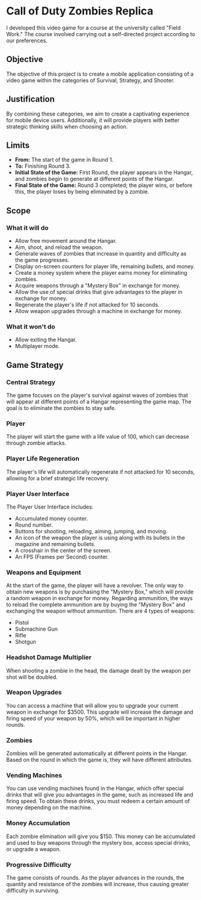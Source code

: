 # Call of Duty Zombies Replica

I developed this video game for a course at the university called "Field Work." The course involved carrying out a self-directed project according to our preferences.

## Objective
The objective of this project is to create a mobile application consisting of a video game within the categories of Survival, Strategy, and Shooter.

## Justification
By combining these categories, we aim to create a captivating experience for mobile device users. Additionally, it will provide players with better strategic thinking skills when choosing an action.

## Limits
- **From:** The start of the game in Round 1.
- **To:** Finishing Round 3.
- **Initial State of the Game:** First Round, the player appears in the Hangar, and zombies begin to generate at different points of the Hangar.
- **Final State of the Game:** Round 3 completed; the player wins, or before this, the player loses by being eliminated by a zombie.

## Scope
### What it will do
- Allow free movement around the Hangar.
- Aim, shoot, and reload the weapon.
- Generate waves of zombies that increase in quantity and difficulty as the game progresses.
- Display on-screen counters for player life, remaining bullets, and money.
- Create a money system where the player earns money for eliminating zombies.
- Acquire weapons through a "Mystery Box" in exchange for money.
- Allow the use of special drinks that give advantages to the player in exchange for money.
- Regenerate the player's life if not attacked for 10 seconds.
- Allow weapon upgrades through a machine in exchange for money.

### What it won't do
- Allow exiting the Hangar.
- Multiplayer mode.

## Game Strategy
### Central Strategy
The game focuses on the player's survival against waves of zombies that will appear at different points of a Hangar representing the game map. The goal is to eliminate the zombies to stay safe.

### Player
The player will start the game with a life value of 100, which can decrease through zombie attacks.

### Player Life Regeneration
The player's life will automatically regenerate if not attacked for 10 seconds, allowing for a brief strategic life recovery.

### Player User Interface
The Player User Interface includes:
- Accumulated money counter.
- Round number.
- Buttons for shooting, reloading, aiming, jumping, and moving.
- An icon of the weapon the player is using along with its bullets in the magazine and remaining bullets.
- A crosshair in the center of the screen.
- An FPS (Frames per Second) counter.

### Weapons and Equipment
At the start of the game, the player will have a revolver. The only way to obtain new weapons is by purchasing the "Mystery Box," which will provide a random weapon in exchange for money. Regarding ammunition, the ways to reload the complete ammunition are by buying the "Mystery Box" and exchanging the weapon without ammunition. There are 4 types of weapons:
- Pistol
- Submachine Gun
- Rifle
- Shotgun

### Headshot Damage Multiplier
When shooting a zombie in the head, the damage dealt by the weapon per shot will be doubled.

### Weapon Upgrades
You can access a machine that will allow you to upgrade your current weapon in exchange for $3500. This upgrade will increase the damage and firing speed of your weapon by 50%, which will be important in higher rounds.

### Zombies
Zombies will be generated automatically at different points in the Hangar. Based on the round in which the game is, they will have different attributes.

### Vending Machines
You can use vending machines found in the Hangar, which offer special drinks that will give you advantages in the game, such as increased life and firing speed. To obtain these drinks, you must redeem a certain amount of money depending on the machine.

### Money Accumulation
Each zombie elimination will give you $150. This money can be accumulated and used to buy weapons through the mystery box, access special drinks, or upgrade a weapon.

### Progressive Difficulty
The game consists of rounds. As the player advances in the rounds, the quantity and resistance of the zombies will increase, thus causing greater difficulty in surviving.

